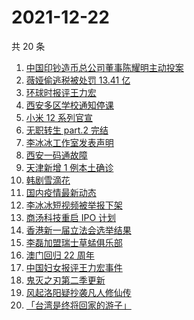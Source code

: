 # 2021-12-22

共 20 条

<!-- BEGIN ZHIHUSEARCH -->
<!-- 最后更新时间 Wed Dec 22 2021 09:58:56 GMT+0800 (China Standard Time) -->
1. [中国印钞造币总公司董事陈耀明主动投案](https://www.zhihu.com/search?q=陈耀明)
1. [薇娅偷逃税被处罚 13.41 亿](https://www.zhihu.com/search?q=薇娅)
1. [环球时报评王力宏](https://www.zhihu.com/search?q=环球时报评王力宏)
1. [西安多区学校通知停课](https://www.zhihu.com/search?q=西安疫情)
1. [小米 12 系列官宣](https://www.zhihu.com/search?q=小米12)
1. [无职转生 part.2 完结](https://www.zhihu.com/search?q=无职转生)
1. [李冰冰工作室发表声明](https://www.zhihu.com/search?q=李冰冰)
1. [西安一码通故障](https://www.zhihu.com/search?q=西安一码通)
1. [天津新增 1 例本土确诊](https://www.zhihu.com/search?q=天津疫情)
1. [韩剧雪滴花](https://www.zhihu.com/search?q=雪滴花)
1. [国内疫情最新动态](https://www.zhihu.com/search?q=疫情)
1. [李冰冰短视频被举报下架](https://www.zhihu.com/search?q=李冰冰短视频)
1. [商汤科技重启 IPO 计划](https://www.zhihu.com/search?q=商汤科技)
1. [香港新一届立法会选举结果](https://www.zhihu.com/search?q=香港立法会)
1. [李磊加盟瑞士草蜢俱乐部](https://www.zhihu.com/search?q=李磊)
1. [澳门回归 22 周年](https://www.zhihu.com/search?q=澳门回归)
1. [中国妇女报评王力宏事件](https://www.zhihu.com/search?q=王力宏事件)
1. [鬼灭之刃第二季更新](https://www.zhihu.com/search?q=鬼灭之刃)
1. [风起洛阳疑抄袭凡人修仙传](https://www.zhihu.com/search?q=风起洛阳抄袭)
1. [「台湾是终将回家的游子」](https://www.zhihu.com/search?q=台湾)
<!-- END ZHIHUSEARCH -->
